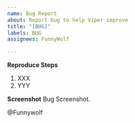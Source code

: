 ```yaml
---
name: Bug Report
about: Report bug to help Viper improve
title: "[BUG]"
labels: BUG
assignees: FunnyWolf

---
```


**Reproduce Steps**
1. XXX
2. YYY

**Screenshot**
Bug Screenshot.

@Funnywolf

<!--
请注意,无论社区版和专业版均不承诺提供技术支持.
Please note that neither the Community Edition nor the Professional Edition comes with a commitment to provide technical support.
-->

